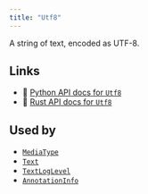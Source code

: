 ```yaml
---
title: "Utf8"
---
```


A string of text, encoded as UTF-8.


## Links
 * 🐍 [Python API docs for `Utf8`](https://ref.rerun.io/docs/python/nightly/package/rerun/datatypes/utf8/)
 * 🦀 [Rust API docs for `Utf8`](https://docs.rs/rerun/0.9.0-alpha.10/rerun/datatypes/struct.Utf8.html)


## Used by

* [`MediaType`](../components/media_type.md)
* [`Text`](../components/text.md)
* [`TextLogLevel`](../components/text_log_level.md)
* [`AnnotationInfo`](../datatypes/annotation_info.md)
